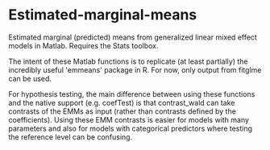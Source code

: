 # Estimated-marginal-means
Estimated marginal (predicted) means from generalized linear mixed effect models in Matlab.
Requires the Stats toolbox.

The intent of these Matlab functions is to replicate (at least partially) the incredibly useful 'emmeans' package in R. For now, only output from fitglme can be used.

For hypothesis testing, the main difference between using these functions and the native support (e.g. coefTest) is that contrast_wald can take contrasts of the EMMs as input (rather than contrasts defined by the coefficients). Using these EMM contrasts is easier for models with many parameters and also for models with categorical predictors where testing the reference level can be confusing.
